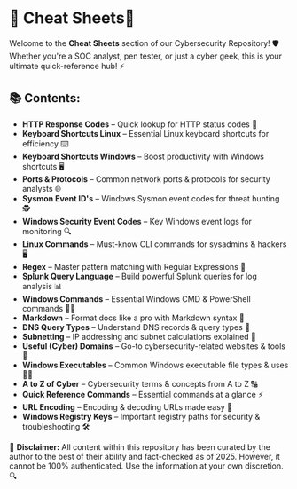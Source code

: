 # 🚀 Cheat Sheets📜

Welcome to the **Cheat Sheets** section of our Cybersecurity Repository! 🛡️ Whether you're a SOC analyst, pen tester, or just a cyber geek, this is your ultimate quick-reference hub! ⚡

## 📚 Contents:
- **HTTP Response Codes** – Quick lookup for HTTP status codes 📡  
- **Keyboard Shortcuts Linux** – Essential Linux keyboard shortcuts for efficiency ⌨️  
- **Keyboard Shortcuts Windows** – Boost productivity with Windows shortcuts 🖥️  
- **Ports & Protocols** – Common network ports & protocols for security analysts 🌐  
- **Sysmon Event ID's** – Windows Sysmon event codes for threat hunting 🕵️  
- **Windows Security Event Codes** – Key Windows event logs for monitoring 🔍  
- **Linux Commands** – Must-know CLI commands for sysadmins & hackers 🖥️  
- **Regex** – Master pattern matching with Regular Expressions 🔎  
- **Splunk Query Language** – Build powerful Splunk queries for log analysis 📊  
- **Windows Commands** – Essential Windows CMD & PowerShell commands 🏴‍☠️  
- **Markdown** – Format docs like a pro with Markdown syntax 📝  
- **DNS Query Types** – Understand DNS records & query types 📡  
- **Subnetting** – IP addressing and subnet calculations explained 📏  
- **Useful (Cyber) Domains** – Go-to cybersecurity-related websites & tools 🔗  
- **Windows Executables** – Common Windows executable file types & uses 🏴‍☠️  
- **A to Z of Cyber** – Cybersecurity terms & concepts from A to Z 🔠  
- **Quick Reference Commands** – Essential commands at a glance ⚡  
- **URL Encoding** – Encoding & decoding URLs made easy 🔢  
- **Windows Registry Keys** – Important registry paths for security & troubleshooting 🛠️  


📢 **Disclaimer:** All content within this repository has been curated by the author to the best of their ability and fact-checked as of 2025. However, it cannot be 100% authenticated. Use the information at your own discretion. 🔍
